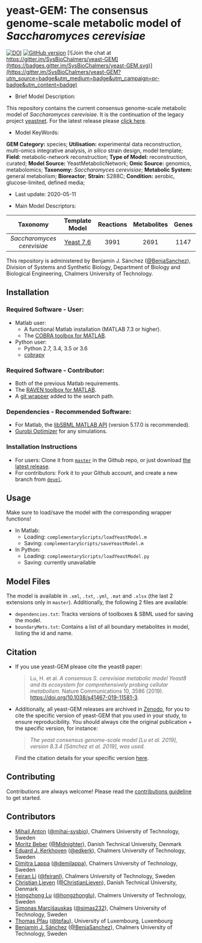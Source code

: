 # yeast-GEM: The consensus genome-scale metabolic model of _Saccharomyces cerevisiae_

[![DOI](https://zenodo.org/badge/52777598.svg)](https://zenodo.org/badge/latestdoi/52777598) [![GitHub version](https://badge.fury.io/gh/sysbiochalmers%2Fyeast-gem.svg)](https://badge.fury.io/gh/sysbiochalmers%2Fyeast-gem) [![Join the chat at https://gitter.im/SysBioChalmers/yeast-GEM](https://badges.gitter.im/SysBioChalmers/yeast-GEM.svg)](https://gitter.im/SysBioChalmers/yeast-GEM?utm_source=badge&utm_medium=badge&utm_campaign=pr-badge&utm_content=badge)

* Brief Model Description:

This repository contains the current consensus genome-scale metabolic model of _Saccharomyces cerevisiae_. It is the continuation of the legacy project [yeastnet](https://sourceforge.net/projects/yeast/). For the latest release please [click here](https://github.com/SysBioChalmers/yeast-GEM/releases).

* Model KeyWords:

**GEM Category:** species; **Utilisation:** experimental data reconstruction, multi-omics integrative analysis, _in silico_ strain design, model template; **Field:** metabolic-network reconstruction; **Type of Model:** reconstruction, curated; **Model Source:** YeastMetabolicNetwork; **Omic Source:** genomics, metabolomics; **Taxonomy:** _Saccharomyces cerevisiae_; **Metabolic System:** general metabolism; **Bioreactor**; **Strain:** S288C; **Condition:** aerobic, glucose-limited, defined media;

* Last update: 2020-05-11

* Main Model Descriptors:

|Taxonomy | Template Model | Reactions | Metabolites| Genes |
|:-------:|:--------------:|:---------:|:----------:|:-----:|
|_Saccharomyces cerevisiae_|[Yeast 7.6](https://sourceforge.net/projects/yeast/)|3991|2691|1147|

This repository is administered by Benjamín J. Sánchez ([@BenjaSanchez](https://github.com/benjasanchez)), Division of Systems and Synthetic Biology, Department of Biology and Biological Engineering, Chalmers University of Technology.

## Installation

### Required Software - User:

* Matlab user:
  * A functional Matlab installation (MATLAB 7.3 or higher).
  * The [COBRA toolbox for MATLAB](https://github.com/opencobra/cobratoolbox).
* Python user:
  * Python 2.7, 3.4, 3.5 or 3.6
  * [cobrapy](https://github.com/opencobra/cobrapy)

### Required Software - Contributor:

* Both of the previous Matlab requirements.
* The [RAVEN toolbox for MATLAB](https://github.com/SysBioChalmers/RAVEN).
* A [git wrapper](https://github.com/manur/MATLAB-git) added to the search path.

### Dependencies - Recommended Software:
* For Matlab, the [libSBML MATLAB API](https://sourceforge.net/projects/sbml/files/libsbml/MATLAB%20Interface/) (version 5.17.0 is recommended).
* [Gurobi Optimizer](http://www.gurobi.com/registration/download-reg) for any simulations.

### Installation Instructions
* For users: Clone it from [`master`](https://github.com/SysBioChalmers/yeast-GEM) in the Github repo, or just download [the latest release](https://github.com/SysBioChalmers/yeast-GEM/releases).
* For contributors: Fork it to your Github account, and create a new branch from [`devel`](https://github.com/SysBioChalmers/yeast-GEM/tree/devel).

## Usage

Make sure to load/save the model with the corresponding wrapper functions!
* In Matlab:
  * Loading: `complementaryScripts/loadYeastModel.m`
  * Saving: `complementaryScripts/saveYeastModel.m`
* In Python:
  * Loading: `complementaryScripts/loadYeastModel.py`
  * Saving: currently unavailable

## Model Files

The model is available in `.xml`, `.txt`, `.yml`, `.mat` and `.xlsx` (the last 2 extensions only in `master`). Additionally, the following 2 files are available:
* `dependencies.txt`: Tracks versions of toolboxes & SBML used for saving the model.
* `boundaryMets.txt`: Contains a list of all boundary metabolites in model, listing the id and name.

## Citation

* If you use yeast-GEM please cite the yeast8 paper:
  > Lu, H. et al. _A consensus S. cerevisiae metabolic model Yeast8 and its ecosystem for comprehensively probing cellular metabolism._ Nature Communications 10, 3586 (2019). https://doi.org/10.1038/s41467-019-11581-3.

* Additionally, all yeast-GEM releases are archived in [Zenodo](https://zenodo.org/badge/latestdoi/52777598), for you to cite the specific version of yeast-GEM that you used in your study, to ensure reproducibility. You should always cite the original publication + the specific version, for instance:
  > _The yeast consensus genome-scale model [Lu et al. 2019], version 8.3.4 [Sánchez et al. 2019], was used._

  Find the citation details for your specific version [here](https://zenodo.org/search?page=1&size=20&q=conceptrecid:%221494182%22&sort=-publication_date&all_versions=True).

## Contributing

Contributions are always welcome! Please read the [contributions guideline](https://github.com/SysBioChalmers/yeast-GEM/blob/master/.github/CONTRIBUTING.md) to get started.

## Contributors

* [Mihail Anton](https://www.chalmers.se/en/staff/Pages/mihail-anton.aspx) ([@mihai-sysbio](https://github.com/mihai-sysbio)), Chalmers University of Technology, Sweden
* [Moritz Beber](https://www.dtu.dk/english/service/phonebook/person?id=121829&tab=2&qt=dtupublicationquery) ([@Midnighter](https://github.com/Midnighter)), Danish Technical University, Denmark
* [Eduard J. Kerkhoven](https://www.chalmers.se/en/staff/Pages/Eduard-Kerkhoven.aspx) ([@edkerk](https://github.com/edkerk)), Chalmers University of Technology, Sweden
* [Dimitra Lappa](https://www.chalmers.se/en/Staff/Pages/lappa.aspx) ([@demilappa](https://github.com/demilappa)), Chalmers University of Technology, Sweden
* [Feiran Li](https://www.chalmers.se/en/staff/Pages/feiranl.aspx) ([@feiranl](https://github.com/feiranl)), Chalmers University of Technology, Sweden
* [Christian Lieven](https://www.dtu.dk/english/service/phonebook/person?id=103199&tab=2&qt=dtupublicationquery) ([@ChristianLieven](https://github.com/ChristianLieven)), Danish Technical University, Denmark
* [Hongzhong Lu](https://www.chalmers.se/en/Staff/Pages/luho.aspx) ([@hongzhonglu](https://github.com/hongzhonglu)), Chalmers University of Technology, Sweden
* [Simonas Marcišauskas](https://www.chalmers.se/en/Staff/Pages/simmarc.aspx) ([@simas232](https://github.com/simas232)), Chalmers University of Technology, Sweden
* [Thomas Pfau](https://wwwen.uni.lu/research/fstc/life_sciences_research_unit/research_areas/systems_biology/people/thomas_pfau) ([@tpfau](https://github.com/tpfau)), University of Luxembourg, Luxembourg
* [Benjamín J. Sánchez](https://www.chalmers.se/en/staff/Pages/bensan.aspx) ([@BenjaSanchez](https://github.com/benjasanchez)), Chalmers University of Technology, Sweden
